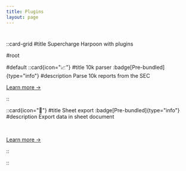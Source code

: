 ```yaml
---
title: Plugins
layout: page
---
```

<div style="margin-top: 40px"></div>

::card-grid
#title
Supercharge Harpoon with plugins


#root

#default
::card{icon="📈"}
#title
10k parser :badge[Pre-bundled]{type="info"}
#description
Parse 10k reports from the SEC
<br/>

[Learn more ->](/plugins/10k-parser)

::


::card{icon="📄"}
#title
Sheet export :badge[Pre-bundled]{type="info"}
#description
Export data in sheet document

<br/>

[Learn more ->](/plugins/export-sheet)

::


::
